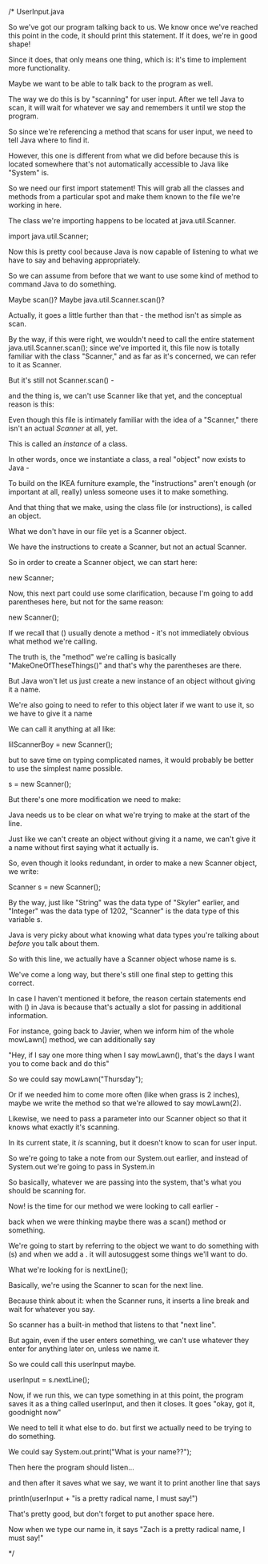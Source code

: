/*
UserInput.java

So we've got our program talking back to us. We know once we've reached this point in the code, it should print this
statement. If it does, we're in good shape!

Since it does, that only means one thing, which is: it's time to implement more functionality.

Maybe we want to be able to talk back to the program as well.

The way we do this is by "scanning" for user input. After we tell Java to scan, it will wait for whatever we say
and remembers it until we stop the program.

So since we're referencing a method that scans for user input, we need to tell Java where to find it.

However, this one is different from what we did before because this is located somewhere that's not automatically
accessible to Java like "System" is.

So we need our first import statement! This will grab all the classes and methods from a particular spot and make them
known to the file we're working in here.

The class we're importing happens to be located at java.util.Scanner.

import java.util.Scanner;

Now this is pretty cool because Java is now capable of listening to what we have to say and behaving appropriately.

So we can assume from before that we want to use some kind of method to command Java to do something.

Maybe scan()? Maybe java.util.Scanner.scan()?

Actually, it goes a little further than that - the method isn't as simple as scan.

By the way, if this were right, we wouldn't need to call the entire statement java.util.Scanner.scan();
since we've imported it, this file now is totally familiar with the class "Scanner,"
and as far as it's concerned, we can refer to it as Scanner.

But it's still not Scanner.scan() -

and the thing is, we can't use Scanner like that yet, and the conceptual reason is this:

Even though this file is intimately familiar with the idea of a "Scanner,"
there isn't an actual *Scanner* at all, yet.

This is called an *instance* of a class. 

In other words, once we instantiate a class, a real "object" now exists to Java -

To build on the IKEA furniture example, the "instructions" aren't enough (or important at all, really) unless someone
uses it to make something.

And that thing that we make, using the class file (or instructions), is called an object.

What we don't have in our file yet is a Scanner object.

We have the instructions to create a Scanner, but not an actual Scanner.

So in order to create a Scanner object, we can start here:

new Scanner;

Now, this next part could use some clarification, because I'm going to add parentheses here, but not for the same reason:

new Scanner();

If we recall that () usually denote a method -
 it's not immediately obvious what method we're calling.

The truth is, the "method" we're calling is basically "MakeOneOfTheseThings()" and that's why the parentheses are there.

But Java won't let us just create a new instance of an object without giving it a name.

We're also going to need to refer to this object later if we want to use it, so we have to give it a name

We can call it anything at all like:

lilScannerBoy = new Scanner();

but to save time on typing complicated names, it would probably be better to use the simplest name possible.

s = new Scanner();

But there's one more modification we need to make:

Java needs us to be clear on what we're trying to make at the start of the line.

Just like we can't create an object without giving it a name, we can't give it a name without first saying
what it actually is.

So, even though it looks redundant, in order to make a new Scanner object, we write:

Scanner s = new Scanner();

By the way, just like "String" was the data type of "Skyler" earlier, and "Integer" was the data type of 1202,
"Scanner" is the data type of this variable s.

Java is very picky about what knowing what data types you're talking about *before* you talk about them.

So with this line, we actually have a Scanner object whose name is s.

We've come a long way, but there's still one final step to getting this correct.

In case I haven't mentioned it before, the reason certain statements end with () in Java is because that's
actually a slot for passing in additional information.

For instance, going back to Javier, when we inform him of the whole mowLawn() method, we can additionally say

"Hey, if I say one more thing when I say mowLawn(), that's the days I want you to come back and do this"

So we could say mowLawn("Thursday");

Or if we needed him to come more often (like when grass is 2 inches), maybe we write the method so that we're allowed to say mowLawn(2).

Likewise, we need to pass a parameter into our Scanner object so that it knows what exactly it's scanning.

In its current state, it *is* scanning, but it doesn't know to scan for user input.

So we're going to take a note from our System.out earlier, and instead of System.out we're going to pass in System.in

So basically, whatever we are passing into the system, that's what you should be scanning for.

Now! is the time for our method we were looking to call earlier -

back when we were thinking maybe there was a scan() method or something.

We're going to start by referring to the object we want to do something with (s) and when we add a .
it will autosuggest some things we'll want to do.

What we're looking for is nextLine();

Basically, we're using the Scanner to scan for the next line.

Because think about it: when the Scanner runs, it inserts a line break and wait for whatever you say.

So scanner has a built-in method that listens to that "next line".

But again, even if the user enters something, we can't use whatever they enter for anything later on, unless we name it.

So we could call this userInput maybe.

userInput = s.nextLine();

Now, if we run this, we can type something in at this point, the program saves it as a thing called userInput, and
then it closes. It goes "okay, got it, goodnight now"

We need to tell it what else to do. but first we actually need to be trying to do something.

We could say System.out.print("What is your name??");

Then here the program should listen...

and then after it saves what we say, we want it to print another line that says

println(userInput + "is a pretty radical name, I must say!")

That's pretty good, but don't forget to put another space here.

Now when we type our name in, it says "Zach is a pretty radical name, I must say!"

 */